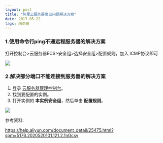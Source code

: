```yaml
---
layout: post
title: "阿里云服务器常见问题解决方案"
date: 2017-05-22
tags: 服务器
---
```


### 1.使用命令行ping不通远程服务器的解决方案

打开控制台>云服务器ECS>安全组>选择安全组>配置规则，加入 ICMP协议即可

![](http://ondh71tpt.bkt.clouddn.com/img/posts/11.png)



### 2.解决部分端口不能连接到服务器的解决方案

1. 登录 [云服务器管理控制台](https://ecs.console.aliyun.com/#/home)。
2. 找到要配置的实例。
3. 打开实例的 **本实例安全组**，然后单击 **配置规则**。 

![](http://ondh71tpt.bkt.clouddn.com/img/posts/service/01.jpg)

参考资料:

https://help.aliyun.com/document_detail/25475.html?spm=5176.2020520101.121.2.1nGcsy







